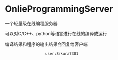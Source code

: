 # OnlieProgrammingServer

一个轻量级在线编程服务器

可以对C/C++、python等语言进行在线的编译或运行

编译结果和程序的输出结果会回复给客户端

                      user:Sakura7301
